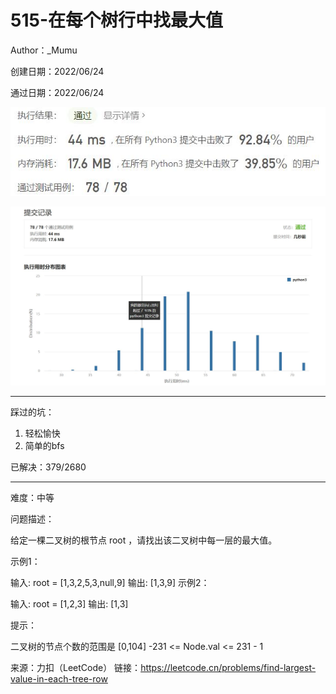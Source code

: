# 515-在每个树行中找最大值

Author：_Mumu

创建日期：2022/06/24

通过日期：2022/06/24

![](./通过截图2.jpg)

![](./通过截图1.jpg)

*****

踩过的坑：

1. 轻松愉快
1. 简单的bfs

已解决：379/2680

*****

难度：中等

问题描述：

给定一棵二叉树的根节点 root ，请找出该二叉树中每一层的最大值。

 

示例1：



输入: root = [1,3,2,5,3,null,9]
输出: [1,3,9]
示例2：

输入: root = [1,2,3]
输出: [1,3]


提示：

二叉树的节点个数的范围是 [0,104]
-231 <= Node.val <= 231 - 1

来源：力扣（LeetCode）
链接：https://leetcode.cn/problems/find-largest-value-in-each-tree-row